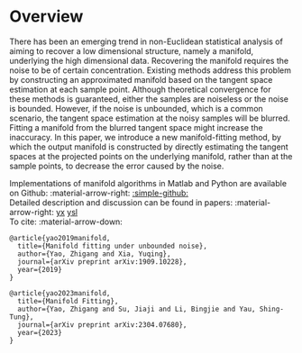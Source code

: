 # Overview
<div class="justify-text">
There has been an emerging trend in non-Euclidean statistical analysis of aiming to recover a low dimensional structure, namely a manifold, underlying the high dimensional data. Recovering the manifold requires the noise to be of certain concentration. Existing methods address this problem by constructing an approximated manifold based on the tangent space estimation at each sample point. Although theoretical convergence for these methods is guaranteed, either the samples are noiseless or the noise is bounded. However, if the noise is unbounded, which is a common scenario, the tangent space estimation at the noisy samples will be blurred. Fitting a manifold from the blurred tangent space might increase the inaccuracy. In this paper, we introduce a new manifold-fitting method, by which the output manifold is constructed by directly estimating the tangent spaces at the projected points on the underlying manifold, rather than at the sample points, to decrease the error caused by the noise.
</div>

Implementations of manifold algorithms in Matlab and Python are available on Github: :material-arrow-right: <a href="https://github.com/zhigang-yao/manifold-fitting" class="btn-href">:simple-github:</a>  
Detailed description and discussion can be found in papers: :material-arrow-right: 
<a href="https://arxiv.org/abs/1909.10228" class="btn-href">yx</a>
<a href="https://arxiv.org/abs/2304.07680" class="btn-href">ysl</a>  
To cite: :material-arrow-down:

```
@article{yao2019manifold,
  title={Manifold fitting under unbounded noise},
  author={Yao, Zhigang and Xia, Yuqing},
  journal={arXiv preprint arXiv:1909.10228},
  year={2019}
}
```

```
@article{yao2023manifold,
  title={Manifold Fitting},
  author={Yao, Zhigang and Su, Jiaji and Li, Bingjie and Yau, Shing-Tung},
  journal={arXiv preprint arXiv:2304.07680},
  year={2023}
}
```